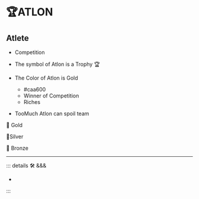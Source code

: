 # 🏆<atlos>ATLON</atlos>

## Atlete

- Competition
- The symbol of Atlon is a Trophy 🏆
- The Color of Atlon is Gold
    - #caa600
    - Winner of Competition
    - Riches

- TooMuch Atlon can spoil team

🥇 Gold

🥈Silver

🥉 Bronze

---

<!-- =================================================== -->
<!-- =================================================== -->
<!-- =================================================== -->
<!-- =================================================== -->
<!-- =================================================== -->
::: details 🛠 <dev>&&&</dev>

-

:::
